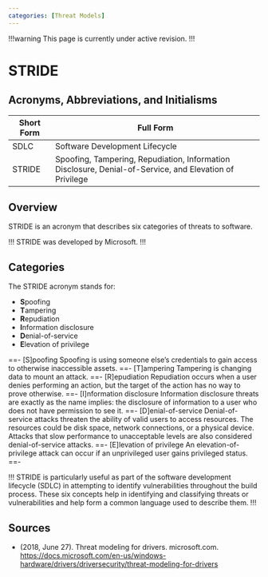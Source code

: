 ```yaml
---
categories: [Threat Models]
---
```


!!!warning
This page is currently under active revision.
!!!

# STRIDE

## Acronyms, Abbreviations, and Initialisms

| Short Form | Full Form |
| - | - |
| SDLC | Software Development Lifecycle |
| STRIDE | Spoofing, Tampering, Repudiation, Information Disclosure, Denial-of-Service, and Elevation of Privilege |

## Overview

STRIDE is an acronym that describes six categories of threats to software.

!!!
STRIDE was developed by Microsoft.
!!!

## Categories

The STRIDE acronym stands for:

- **S**poofing
- **T**ampering
- **R**epudiation
- **I**nformation disclosure
- **D**enial-of-service
- **E**levation of privilege

==- [S]poofing
Spoofing is using someone else’s credentials to gain access to otherwise inaccessible assets.
==- [T]ampering
Tampering is changing data to mount an attack.
==- [R]epudiation
Repudiation occurs when a user denies performing an action, but the target of the action has no way to prove otherwise.
==- [I]nformation disclosure
Information disclosure threats are exactly as the name implies: the disclosure of information to a user who does not have permission to see it.
==- [D]enial-of-service
Denial-of-service attacks threaten the ability of valid users to access resources. The resources could be disk space, network connections, or a physical device. Attacks that slow performance to unacceptable levels are also considered denial-of-service attacks.
==- [E]levation of privilege
An elevation-of-privilege attack can occur if an unprivileged user gains privileged status.
==-

!!!
STRIDE is particularly useful as part of the software development lifecycle (SDLC) in attempting to identify vulnerabilities throughout the build process. These six concepts help in identifying and classifying threats or vulnerabilities and help form a common language used to describe them.
!!!

## Sources

- (2018, June 27). Threat modeling for drivers. microsoft.com. https://docs.microsoft.com/en-us/windows-hardware/drivers/driversecurity/threat-modeling-for-drivers